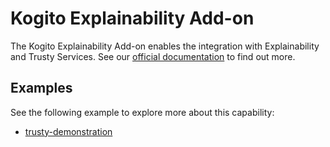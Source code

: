 # Kogito Explainability Add-on

The Kogito Explainability Add-on enables the integration with Explainability and Trusty Services. See 
our [official documentation](https://docs.jboss.org/kogito/release/latest/html_single/#con-trusty-service_kogito-configuring)
to find out more.

## Examples

See the following example to explore more about this capability:

- [trusty-demonstration](https://github.com/kiegroup/kogito-examples/tree/stable/kogito-quarkus-examples/trusty-demonstration)
